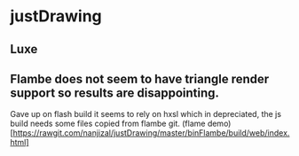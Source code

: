 # justDrawing

## Luxe


## Flambe does not seem to have triangle render support so results are disappointing.
Gave up on flash build it seems to rely on hxsl which in depreciated, the js build needs some files copied from flambe git.
(flame demo)[https://rawgit.com/nanjizal/justDrawing/master/binFlambe/build/web/index.html]
